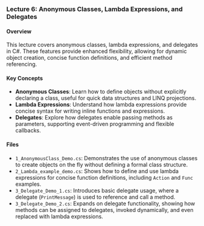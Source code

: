 ### Lecture 6: Anonymous Classes, Lambda Expressions, and Delegates

#### Overview
This lecture covers anonymous classes, lambda expressions, and delegates in C#. These features provide enhanced flexibility, allowing for dynamic object creation, concise function definitions, and efficient method referencing.

#### Key Concepts
- **Anonymous Classes**: Learn how to define objects without explicitly declaring a class, useful for quick data structures and LINQ projections.
- **Lambda Expressions**: Understand how lambda expressions provide concise syntax for writing inline functions and expressions.
- **Delegates**: Explore how delegates enable passing methods as parameters, supporting event-driven programming and flexible callbacks.

#### Files
- `1_AnonymousClass_Demo.cs`: Demonstrates the use of anonymous classes to create objects on the fly without defining a formal class structure.
- `2_Lambda_example_demo.cs`: Shows how to define and use lambda expressions for concise function definitions, including `Action` and `Func` examples.
- `3_Delegate_Demo_1.cs`: Introduces basic delegate usage, where a delegate (`PrintMessage`) is used to reference and call a method.
- `3_Delegate_Demo_2.cs`: Expands on delegate functionality, showing how methods can be assigned to delegates, invoked dynamically, and even replaced with lambda expressions.

